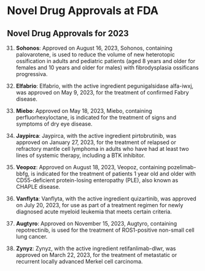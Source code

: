 # Novel Drug Approvals at FDA

## Novel Drug Approvals for 2023

31. **Sohonos**: Approved on August 16, 2023, Sohonos, containing palovarotene, is used to reduce the volume of new heterotopic ossification in adults and pediatric patients (aged 8 years and older for females and 10 years and older for males) with fibrodysplasia ossificans progressiva.

32. **Elfabrio**: Elfabrio, with the active ingredient pegunigalsidase alfa-iwxj, was approved on May 9, 2023, for the treatment of confirmed Fabry disease.

33. **Miebo**: Approved on May 18, 2023, Miebo, containing perfluorhexyloctane, is indicated for the treatment of signs and symptoms of dry eye disease.

34. **Jaypirca**: Jaypirca, with the active ingredient pirtobrutinib, was approved on January 27, 2023, for the treatment of relapsed or refractory mantle cell lymphoma in adults who have had at least two lines of systemic therapy, including a BTK inhibitor.

35. **Veopoz**: Approved on August 18, 2023, Veopoz, containing pozelimab-bbfg, is indicated for the treatment of patients 1 year old and older with CD55-deficient protein-losing enteropathy (PLE), also known as CHAPLE disease.

36. **Vanflyta**: Vanflyta, with the active ingredient quizartinib, was approved on July 20, 2023, for use as part of a treatment regimen for newly diagnosed acute myeloid leukemia that meets certain criteria.

37. **Augtyro**: Approved on November 15, 2023, Augtyro, containing repotrectinib, is used for the treatment of ROS1-positive non-small cell lung cancer.

38. **Zynyz**: Zynyz, with the active ingredient retifanlimab-dlwr, was approved on March 22, 2023, for the treatment of metastatic or recurrent locally advanced Merkel cell carcinoma.

